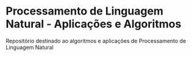# Processamento de Linguagem Natural - Aplicações e Algoritmos 
Repositório destinado ao algoritmos e aplicações de Processamento de Linguagem Natural 
